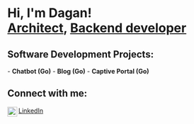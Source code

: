 <h1>Hi, I'm Dagan! <br/>
<a href="https://github.com/dagangilat">Architect</a>, 
<a href="https://www.linkedin.com/in/dagangilat/">Backend developer</a>
</h1>
<h2>Software Development Projects:</h2>
- <b>Chatbot (Go)</b>
- <b>Blog (Go)</b>
- <b>Captive Portal (Go)</b>
  

<h2>Connect with me:</h2>

<img align="left" alt="Dagan Gilat | LinkedIn" width="22px" src="https://cdn.jsdelivr.net/npm/simple-icons@v3/icons/linkedin.svg"/>
<a href="https://www.linkedin.com/in/dagangilat/">LinkedIn</a>

<!--
**dagangilat/dagangilat** is a ✨ _special_ ✨ repository because its `README.md` (this file) appears on your GitHub profile.

Here are some ideas to get you started:

- 🔭 I’m currently working on ...
- 🌱 I’m currently learning ...
- 👯 I’m looking to collaborate on ...
- 🤔 I’m looking for help with ...
- 💬 Ask me about ...
- 📫 How to reach me: ...
- 😄 Pronouns: ...
- ⚡ Fun fact: ...
-->
